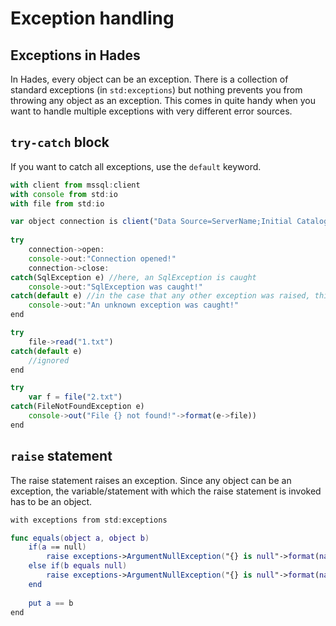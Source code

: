 # Exception handling

## Exceptions in Hades

In Hades, every object can be an exception. There is a collection of standard exceptions \(in `std:exceptions`\) but nothing prevents you from throwing any object as an exception. This comes in quite handy when you want to handle multiple exceptions with very different error sources. 

## `try-catch` block

If you want to catch all exceptions, use the `default` keyword. 

```javascript
with client from mssql:client
with console from std:io
with file from std:io

var object connection is client("Data Source=ServerName;Initial Catalog=DatabaseName;User ID=UserName;Password=Password")
    
try
    connection->open:
    console->out:"Connection opened!"
    connection->close:
catch(SqlException e) //here, an SqlException is caught
    console->out:"SqlException was caught!"
catch(default e) //in the case that any other exception was raised, this block is invoked
    console->out:"An unknown exception was caught!"
end

try
    file->read("1.txt")
catch(default e)
    //ignored
end

try
    var f = file("2.txt")
catch(FileNotFoundException e)
    console->out("File {} not found!"->format(e->file))
end
```

## `raise` statement

The raise statement raises an exception. Since any object can be an exception, the variable/statement with which the raise statement is invoked has to be an object.

```swift
with exceptions from std:exceptions

func equals(object a, object b)
    if(a == null)
        raise exceptions->ArgumentNullException("{} is null"->format(nameof(a)))
    else if(b equals null)
        raise exceptions->ArgumentNullException("{} is null"->format(nameof(b))
    end
    
    put a == b
end
```



